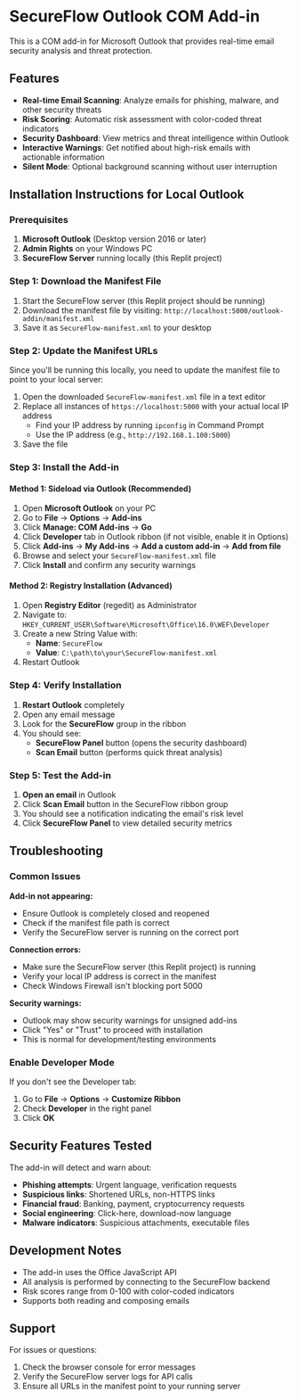 # SecureFlow Outlook COM Add-in

This is a COM add-in for Microsoft Outlook that provides real-time email security analysis and threat protection.

## Features

- **Real-time Email Scanning**: Analyze emails for phishing, malware, and other security threats
- **Risk Scoring**: Automatic risk assessment with color-coded threat indicators
- **Security Dashboard**: View metrics and threat intelligence within Outlook
- **Interactive Warnings**: Get notified about high-risk emails with actionable information
- **Silent Mode**: Optional background scanning without user interruption

## Installation Instructions for Local Outlook

### Prerequisites

1. **Microsoft Outlook** (Desktop version 2016 or later)
2. **Admin Rights** on your Windows PC
3. **SecureFlow Server** running locally (this Replit project)

### Step 1: Download the Manifest File

1. Start the SecureFlow server (this Replit project should be running)
2. Download the manifest file by visiting: `http://localhost:5000/outlook-addin/manifest.xml`
3. Save it as `SecureFlow-manifest.xml` to your desktop

### Step 2: Update the Manifest URLs

Since you'll be running this locally, you need to update the manifest file to point to your local server:

1. Open the downloaded `SecureFlow-manifest.xml` file in a text editor
2. Replace all instances of `https://localhost:5000` with your actual local IP address
   - Find your IP address by running `ipconfig` in Command Prompt
   - Use the IP address (e.g., `http://192.168.1.100:5000`)
3. Save the file

### Step 3: Install the Add-in

#### Method 1: Sideload via Outlook (Recommended)

1. Open **Microsoft Outlook** on your PC
2. Go to **File** → **Options** → **Add-ins**
3. Click **Manage: COM Add-ins** → **Go**
4. Click **Developer** tab in Outlook ribbon (if not visible, enable it in Options)
5. Click **Add-ins** → **My Add-ins** → **Add a custom add-in** → **Add from file**
6. Browse and select your `SecureFlow-manifest.xml` file
7. Click **Install** and confirm any security warnings

#### Method 2: Registry Installation (Advanced)

1. Open **Registry Editor** (regedit) as Administrator
2. Navigate to: `HKEY_CURRENT_USER\Software\Microsoft\Office\16.0\WEF\Developer`
3. Create a new String Value with:
   - **Name**: `SecureFlow`
   - **Value**: `C:\path\to\your\SecureFlow-manifest.xml`
4. Restart Outlook

### Step 4: Verify Installation

1. **Restart Outlook** completely
2. Open any email message
3. Look for the **SecureFlow** group in the ribbon
4. You should see:
   - **SecureFlow Panel** button (opens the security dashboard)
   - **Scan Email** button (performs quick threat analysis)

### Step 5: Test the Add-in

1. **Open an email** in Outlook
2. Click **Scan Email** button in the SecureFlow ribbon group
3. You should see a notification indicating the email's risk level
4. Click **SecureFlow Panel** to view detailed security metrics

## Troubleshooting

### Common Issues

**Add-in not appearing:**
- Ensure Outlook is completely closed and reopened
- Check if the manifest file path is correct
- Verify the SecureFlow server is running on the correct port

**Connection errors:**
- Make sure the SecureFlow server (this Replit project) is running
- Verify your local IP address is correct in the manifest
- Check Windows Firewall isn't blocking port 5000

**Security warnings:**
- Outlook may show security warnings for unsigned add-ins
- Click "Yes" or "Trust" to proceed with installation
- This is normal for development/testing environments

### Enable Developer Mode

If you don't see the Developer tab:

1. Go to **File** → **Options** → **Customize Ribbon**
2. Check **Developer** in the right panel
3. Click **OK**

## Security Features Tested

The add-in will detect and warn about:

- **Phishing attempts**: Urgent language, verification requests
- **Suspicious links**: Shortened URLs, non-HTTPS links
- **Financial fraud**: Banking, payment, cryptocurrency requests
- **Social engineering**: Click-here, download-now language
- **Malware indicators**: Suspicious attachments, executable files

## Development Notes

- The add-in uses the Office JavaScript API
- All analysis is performed by connecting to the SecureFlow backend
- Risk scores range from 0-100 with color-coded indicators
- Supports both reading and composing emails

## Support

For issues or questions:
1. Check the browser console for error messages
2. Verify the SecureFlow server logs for API calls
3. Ensure all URLs in the manifest point to your running server